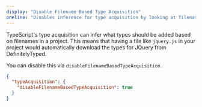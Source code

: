```yaml
---
display: "Disable Filename Based Type Acquisition"
oneline: "Disables inference for type acquisition by looking at filenames in a project."
---
```


TypeScript's type acquisition can infer what types should be added based on filenames in a project. This means that having a file like `jquery.js` in your project would automatically download the types for JQuery from DefinitelyTyped.

You can disable this via `disableFilenameBasedTypeAcquisition`.

```json
{
  "typeAcquisition": {
    "disableFilenameBasedTypeAcquisition": true
  }
}
```
